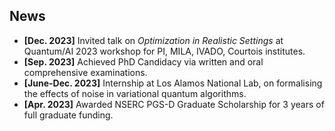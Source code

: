 ## News

- **[Dec. 2023]** Invited talk on *Optimization in Realistic Settings* at Quantum/AI 2023 workshop for PI, MILA, IVADO, Courtois institutes.
- **[Sep. 2023]** Achieved PhD Candidacy via written and oral comprehensive examinations.
- **[June-Dec. 2023]** Internship at Los Alamos National Lab, on formalising the effects of noise in variational quantum algorithms.
- **[Apr. 2023]** Awarded NSERC PGS-D Graduate Scholarship for 3 years of full graduate funding.
